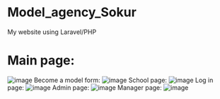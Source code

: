 # Model_agency_Sokur
 My website using Laravel/PHP
 # Main page:
 ![image](https://github.com/DanilPogoriluy/Model_agency_Sokur/assets/82113898/3aa993b1-2ab4-45c0-a185-f4de5b10fd80)
Become a model form: 
![image](https://github.com/DanilPogoriluy/Model_agency_Sokur/assets/82113898/d3b295f9-c6c7-4fe0-bfb9-fcf0bd28cd27)
School page:
![image](https://github.com/DanilPogoriluy/Model_agency_Sokur/assets/82113898/fefbbe59-82b4-4a39-b773-9a76b2d5b418)
Log in page:
![image](https://github.com/DanilPogoriluy/Model_agency_Sokur/assets/82113898/ea32d572-db9a-464c-bf27-eeb02a5e347c)
Admin page:
![image](https://github.com/DanilPogoriluy/Model_agency_Sokur/assets/82113898/9943d88f-eb8f-4375-8af8-2923e27b2ecf)
Manager page:
![image](https://github.com/DanilPogoriluy/Model_agency_Sokur/assets/82113898/b5c69355-e352-4d0f-9bfa-ff3fdfe25cef)
